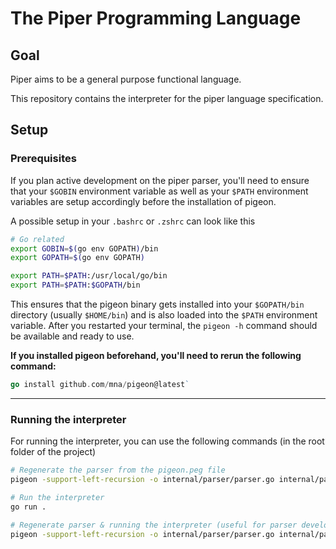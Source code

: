 # The Piper Programming Language

## Goal
Piper aims to be a general purpose functional language.

This repository contains the interpreter for the piper language specification.

## Setup

### Prerequisites
If you plan active development on the piper parser, you'll need to ensure that your `$GOBIN` environment variable as well as your `$PATH` environment variables are setup accordingly before the installation of pigeon.

A possible setup in your `.bashrc` or `.zshrc` can look like this

```bash
# Go related
export GOBIN=$(go env GOPATH)/bin
export GOPATH=$(go env GOPATH)

export PATH=$PATH:/usr/local/go/bin
export PATH=$PATH:$GOPATH/bin
```

This ensures that the pigeon binary gets installed into your `$GOPATH/bin` directory (usually `$HOME/bin`) and is also loaded into the `$PATH` environment variable.
After you restarted your terminal, the `pigeon -h` command should be available and ready to use.

**If you installed pigeon beforehand, you'll need to rerun the following command:**
```go
go install github.com/mna/pigeon@latest`
```
---
### Running the interpreter

For running the interpreter, you can use the following commands (in the root folder of the project)

```bash
# Regenerate the parser from the pigeon.peg file
pigeon -support-left-recursion -o internal/parser/parser.go internal/parser/pigeon.peg

# Run the interpreter
go run .

# Regenerate parser & running the interpreter (useful for parser development)
pigeon -support-left-recursion -o internal/parser/parser.go internal/parser/pigeon.peg && go run .
```
